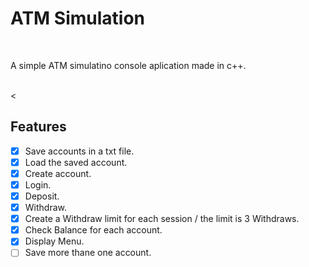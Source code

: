 # ATM Simulation

<br>

A simple ATM simulatino console aplication made in c++.

<br><

## Features

- [x] Save accounts in a txt file.
- [x] Load the saved account.
- [x] Create account.
- [x] Login.
- [x] Deposit.
- [x] Withdraw.
- [x] Create a Withdraw limit for each session / the limit is 3 Withdraws.
- [x] Check Balance for each account.
- [x] Display Menu.
- [ ]  Save more thane one account.
